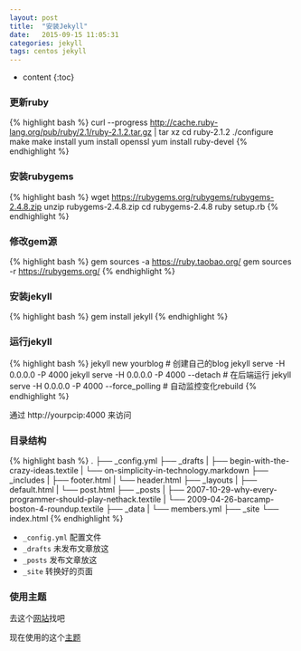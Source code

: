 ```yaml
---
layout: post
title:  "安装Jekyll"
date:   2015-09-15 11:05:31
categories: jekyll
tags: centos jekyll
---
```


* content
{:toc}

### 更新ruby
{% highlight bash %}
curl --progress http://cache.ruby-lang.org/pub/ruby/2.1/ruby-2.1.2.tar.gz | tar xz
cd ruby-2.1.2
./configure
make
make install
yum install openssl
yum install ruby-devel
{% endhighlight %}

### 安装rubygems
{% highlight bash %}
wget https://rubygems.org/rubygems/rubygems-2.4.8.zip
unzip rubygems-2.4.8.zip
cd rubygems-2.4.8
ruby setup.rb
{% endhighlight %}

### 修改gem源
{% highlight bash %}
gem sources -a https://ruby.taobao.org/
gem sources -r https://rubygems.org/
{% endhighlight %}

### 安装jekyll
{% highlight bash %}
gem install jekyll
{% endhighlight %}

### 运行jekyll
{% highlight bash %}
jekyll new yourblog # 创建自己的blog
jekyll serve -H 0.0.0.0 -P 4000
jekyll serve -H 0.0.0.0 -P 4000 --detach # 在后端运行
jekyll serve -H 0.0.0.0 -P 4000 --force_polling # 自动监控变化rebuild
{% endhighlight %}

通过 http://yourpcip:4000  来访问

### 目录结构
{% highlight bash %}
.
├── _config.yml
├── _drafts
|   ├── begin-with-the-crazy-ideas.textile
|   └── on-simplicity-in-technology.markdown
├── _includes
|   ├── footer.html
|   └── header.html
├── _layouts
|   ├── default.html
|   └── post.html
├── _posts
|   ├── 2007-10-29-why-every-programmer-should-play-nethack.textile
|   └── 2009-04-26-barcamp-boston-4-roundup.textile
├── _data
|   └── members.yml
├── _site
└── index.html
{% endhighlight %}

* `_config.yml`  配置文件
* `_drafts`  未发布文章放这
* `_posts`  发布文章放这
* `_site`  转换好的页面


### 使用主题

去这个[网站]找吧

现在使用的这个[主题]

[网站]: http://jekyllthemes.org/
[主题]: http://jekyllthemes.org/themes/cool-concise-high-end/